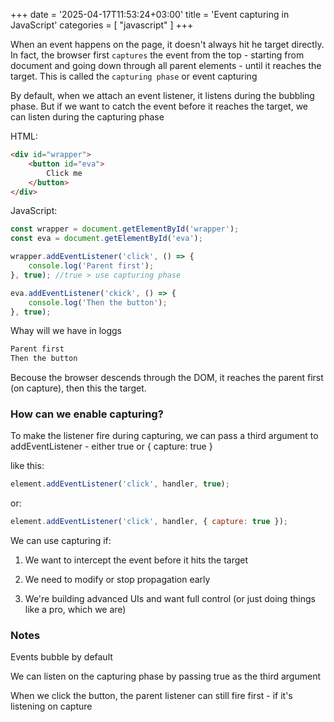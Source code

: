 +++
date = '2025-04-17T11:53:24+03:00'
title = 'Event capturing in JavaScript'
categories = [ "javascript" ]
+++

When an event happens on the page, it doesn't always hit he target directly. In fact, the browser first `captures` the event from the top - starting from document and going down through all parent elements - until it reaches the target. This is called the `capturing phase` or event capturing

By default, when we attach an event listener, it listens during the bubbling phase. But if we want to catch the event before it reaches the target, we can listen during the capturing phase

HTML:

```html 
<div id="wrapper">
    <button id="eva">
        Click me
    </button>
</div>
```

JavaScript:

```js
const wrapper = document.getElementById('wrapper');
const eva = document.getElementById('eva');

wrapper.addEventListener('click', () => {
    console.log('Parent first');
}, true); //true > use capturing phase

eva.addEventListener('ckick', () => {
    console.log('Then the button');
}, true);
```

Whay will we have in loggs

```md
Parent first 
Then the button
```

Becouse the browser descends through the DOM, it reaches the parent first (on capture), then this the target.

### How can we enable capturing?

To make the listener fire during capturing, we can pass a third argument to addEventListener - either true or { capture: true }

like this:

```js
element.addEventListener('click', handler, true); 
```

or:

```js
element.addEventListener('click', handler, { capture: true });
```

We can use capturing if:

1. We want to intercept the event before it hits the target

2. We need to modify or stop propagation early 

3. We're building advanced UIs and want full control (or just doing things like a pro, which we are)

### Notes

Events bubble by default

We can listen on the capturing phase by passing true as the third argument 

When we click the button, the parent listener can still fire first - if it's listening on capture